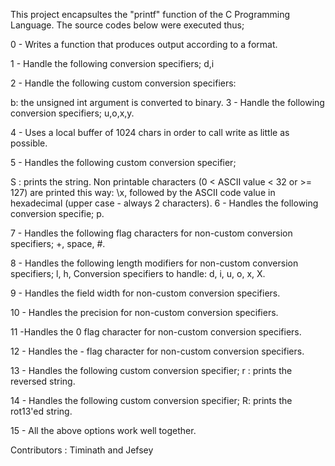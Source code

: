 This project encapsultes the "printf" function of the C Programming Language. The source codes below were executed thus;

0 - Writes a function that produces output according to a format.

1 - Handle the following conversion specifiers; d,i

2 - Handle the following custom conversion specifiers:

b: the unsigned int argument is converted to binary.
3 - Handle the following conversion specifiers; u,o,x,y.

4 - Uses a local buffer of 1024 chars in order to call write as little as possible.

5 - Handles the following custom conversion specifier;

S : prints the string.
Non printable characters (0 < ASCII value < 32 or >= 127) are printed this way: \x, followed by the ASCII code value in hexadecimal (upper case - always 2 characters).
6 - Handles the following conversion specifie; p.

7 - Handles the following flag characters for non-custom conversion specifiers; +, space, #.

8 - Handles the following length modifiers for non-custom conversion specifiers; l, h, Conversion specifiers to handle: d, i, u, o, x, X.

9 - Handles the field width for non-custom conversion specifiers.

10 - Handles the precision for non-custom conversion specifiers.

11 -Handles the 0 flag character for non-custom conversion specifiers.

12 - Handles the - flag character for non-custom conversion specifiers.

13 - Handles the following custom conversion specifier; r : prints the reversed string.

14 - Handles the following custom conversion specifier; R: prints the rot13'ed string.

15 - All the above options work well together.

Contributors : Timinath and Jefsey
